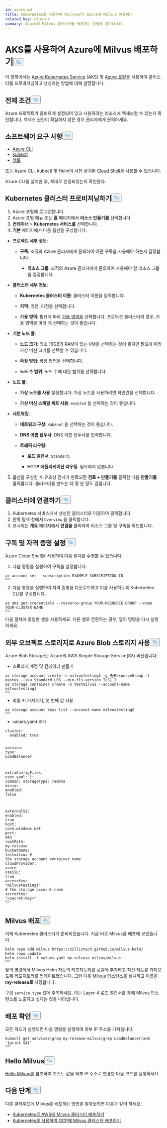 ```yaml
---
id: azure.md
title: Kubernetes를 사용하여 Microsoft Azure에 Milvus 배포하기
related_key: cluster
summary: Azure에 Milvus 클러스터를 배포하는 방법을 알아보세요.
---
```

<h1 id="Deploy-Milvus-on-Azure-with-AKS" class="common-anchor-header">AKS를 사용하여 Azure에 Milvus 배포하기<button data-href="#Deploy-Milvus-on-Azure-with-AKS" class="anchor-icon" translate="no">
      <svg translate="no"
        aria-hidden="true"
        focusable="false"
        height="20"
        version="1.1"
        viewBox="0 0 16 16"
        width="16"
      >
        <path
          fill="#0092E4"
          fill-rule="evenodd"
          d="M4 9h1v1H4c-1.5 0-3-1.69-3-3.5S2.55 3 4 3h4c1.45 0 3 1.69 3 3.5 0 1.41-.91 2.72-2 3.25V8.59c.58-.45 1-1.27 1-2.09C10 5.22 8.98 4 8 4H4c-.98 0-2 1.22-2 2.5S3 9 4 9zm9-3h-1v1h1c1 0 2 1.22 2 2.5S13.98 12 13 12H9c-.98 0-2-1.22-2-2.5 0-.83.42-1.64 1-2.09V6.25c-1.09.53-2 1.84-2 3.25C6 11.31 7.55 13 9 13h4c1.45 0 3-1.69 3-3.5S14.5 6 13 6z"
        ></path>
      </svg>
    </button></h1><p>이 항목에서는 <a href="https://azure.microsoft.com/en-us/services/kubernetes-service/#overview">Azure Kubernetes Service</a> (AKS) 및 <a href="https://portal.azure.com">Azure 포털을</a> 사용하여 클러스터를 프로비저닝하고 생성하는 방법에 대해 설명합니다.</p>
<h2 id="Prerequisites" class="common-anchor-header">전제 조건<button data-href="#Prerequisites" class="anchor-icon" translate="no">
      <svg translate="no"
        aria-hidden="true"
        focusable="false"
        height="20"
        version="1.1"
        viewBox="0 0 16 16"
        width="16"
      >
        <path
          fill="#0092E4"
          fill-rule="evenodd"
          d="M4 9h1v1H4c-1.5 0-3-1.69-3-3.5S2.55 3 4 3h4c1.45 0 3 1.69 3 3.5 0 1.41-.91 2.72-2 3.25V8.59c.58-.45 1-1.27 1-2.09C10 5.22 8.98 4 8 4H4c-.98 0-2 1.22-2 2.5S3 9 4 9zm9-3h-1v1h1c1 0 2 1.22 2 2.5S13.98 12 13 12H9c-.98 0-2-1.22-2-2.5 0-.83.42-1.64 1-2.09V6.25c-1.09.53-2 1.84-2 3.25C6 11.31 7.55 13 9 13h4c1.45 0 3-1.69 3-3.5S14.5 6 13 6z"
        ></path>
      </svg>
    </button></h2><p>Azure 프로젝트가 올바르게 설정되어 있고 사용하려는 리소스에 액세스할 수 있는지 확인합니다. 액세스 권한이 확실하지 않은 경우 관리자에게 문의하세요.</p>
<h2 id="Software-requirements" class="common-anchor-header">소프트웨어 요구 사항<button data-href="#Software-requirements" class="anchor-icon" translate="no">
      <svg translate="no"
        aria-hidden="true"
        focusable="false"
        height="20"
        version="1.1"
        viewBox="0 0 16 16"
        width="16"
      >
        <path
          fill="#0092E4"
          fill-rule="evenodd"
          d="M4 9h1v1H4c-1.5 0-3-1.69-3-3.5S2.55 3 4 3h4c1.45 0 3 1.69 3 3.5 0 1.41-.91 2.72-2 3.25V8.59c.58-.45 1-1.27 1-2.09C10 5.22 8.98 4 8 4H4c-.98 0-2 1.22-2 2.5S3 9 4 9zm9-3h-1v1h1c1 0 2 1.22 2 2.5S13.98 12 13 12H9c-.98 0-2-1.22-2-2.5 0-.83.42-1.64 1-2.09V6.25c-1.09.53-2 1.84-2 3.25C6 11.31 7.55 13 9 13h4c1.45 0 3-1.69 3-3.5S14.5 6 13 6z"
        ></path>
      </svg>
    </button></h2><ul>
<li><a href="https://docs.microsoft.com/en-us/cli/azure/install-azure-cli#install">Azure CLI</a></li>
<li><a href="https://kubernetes.io/docs/tasks/tools/">kubectl</a></li>
<li><a href="https://helm.sh/docs/intro/install/">헬름</a></li>
</ul>
<p>또는 Azure CLI, kubectl 및 Helm이 사전 설치된 <a href="https://learn.microsoft.com/en-us/azure/cloud-shell/overview">Cloud Shell을</a> 사용할 수 있습니다.</p>
<div class="alert note">Azure CLI를 설치한 후, 제대로 인증되었는지 확인한다. </div>
<h2 id="Provision-a-Kubernetes-cluster" class="common-anchor-header">Kubernetes 클러스터 프로비저닝하기<button data-href="#Provision-a-Kubernetes-cluster" class="anchor-icon" translate="no">
      <svg translate="no"
        aria-hidden="true"
        focusable="false"
        height="20"
        version="1.1"
        viewBox="0 0 16 16"
        width="16"
      >
        <path
          fill="#0092E4"
          fill-rule="evenodd"
          d="M4 9h1v1H4c-1.5 0-3-1.69-3-3.5S2.55 3 4 3h4c1.45 0 3 1.69 3 3.5 0 1.41-.91 2.72-2 3.25V8.59c.58-.45 1-1.27 1-2.09C10 5.22 8.98 4 8 4H4c-.98 0-2 1.22-2 2.5S3 9 4 9zm9-3h-1v1h1c1 0 2 1.22 2 2.5S13.98 12 13 12H9c-.98 0-2-1.22-2-2.5 0-.83.42-1.64 1-2.09V6.25c-1.09.53-2 1.84-2 3.25C6 11.31 7.55 13 9 13h4c1.45 0 3-1.69 3-3.5S14.5 6 13 6z"
        ></path>
      </svg>
    </button></h2><ol>
<li>Azure 포털에 로그온합니다.</li>
<li>Azure 포털 메뉴 또는 <strong>홈</strong> 페이지에서 <strong>리소스 만들기를</strong> 선택합니다.</li>
<li><strong>컨테이너</strong> &gt; <strong>Kubernetes 서비스를</strong> 선택합니다.</li>
<li><strong>기본</strong> 페이지에서 다음 옵션을 구성합니다:</li>
</ol>
<ul>
<li><p><strong>프로젝트 세부 정보</strong>:</p>
<ul>
<li><p><strong>구독</strong>: 조직의 Azure 관리자에게 문의하여 어떤 구독을 사용해야 하는지 결정합니다.</p>
<ul>
<li><strong>리소스 그룹</strong>: 조직의 Azure 관리자에게 문의하여 사용해야 할 리소스 그룹을 결정합니다.</li>
</ul></li>
</ul></li>
<li><p><strong>클러스터 세부 정보</strong>:</p>
<ul>
<li><p><strong>Kubernetes 클러스터 이름</strong>: 클러스터 이름을 입력합니다.</p></li>
<li><p><strong>지역</strong>: 리전: 리전을 선택합니다.</p></li>
<li><p><strong>가용 영역</strong>: 필요에 따라 <a href="https://docs.microsoft.com/en-us/azure/aks/availability-zones#overview-of-availability-zones-for-aks-clusters">가용 영역을</a> 선택합니다. 프로덕션 클러스터의 경우, 가용 영역을 여러 개 선택하는 것이 좋습니다.</p></li>
</ul></li>
<li><p><strong>기본 노드 풀</strong>:</p>
<ul>
<li><p><strong>노드 크기</strong>: 최소 16GB의 RAM이 있는 VM을 선택하는 것이 좋지만 필요에 따라 가상 머신 크기를 선택할 수 있습니다.</p></li>
<li><p><strong>확장 방법</strong>: 확장 방법을 선택합니다.</p></li>
<li><p><strong>노드 수 범위</strong>: 노드 수에 대한 범위를 선택합니다.</p></li>
</ul></li>
<li><p><strong>노드 풀</strong>:</p>
<ul>
<li><p><strong>가상 노드를 사용</strong> 설정합니다: 가상 노드를 사용하려면 확인란을 선택합니다.</p></li>
<li><p><strong>가상 머신 스케일 세트 사용</strong>: <code translate="no">enabled</code> 을 선택하는 것이 좋습니다.</p></li>
</ul></li>
<li><p><strong>네트워킹</strong>:</p>
<ul>
<li><p><strong>네트워크 구성</strong>: <code translate="no">Kubenet</code> 을 선택하는 것이 좋습니다.</p></li>
<li><p><strong>DNS 이름 접두사</strong>: DNS 이름 접두사를 입력합니다.</p></li>
<li><p><strong>트래픽 라우팅</strong>:</p>
<ul>
<li><p><strong>로드 밸런서</strong>: <code translate="no">Standard</code>.</p></li>
<li><p><strong>HTTP 애플리케이션 라우팅</strong>: 필요하지 않습니다.</p></li>
</ul></li>
</ul></li>
</ul>
<ol start="5">
<li>옵션을 구성한 후 유효성 검사가 완료되면 <strong>검토 + 만들기를</strong> 클릭한 다음 <strong>만들기를</strong> 클릭합니다. 클러스터를 만드는 데 몇 분 정도 걸립니다.</li>
</ol>
<h2 id="Connect-to-the-cluster" class="common-anchor-header">클러스터에 연결하기<button data-href="#Connect-to-the-cluster" class="anchor-icon" translate="no">
      <svg translate="no"
        aria-hidden="true"
        focusable="false"
        height="20"
        version="1.1"
        viewBox="0 0 16 16"
        width="16"
      >
        <path
          fill="#0092E4"
          fill-rule="evenodd"
          d="M4 9h1v1H4c-1.5 0-3-1.69-3-3.5S2.55 3 4 3h4c1.45 0 3 1.69 3 3.5 0 1.41-.91 2.72-2 3.25V8.59c.58-.45 1-1.27 1-2.09C10 5.22 8.98 4 8 4H4c-.98 0-2 1.22-2 2.5S3 9 4 9zm9-3h-1v1h1c1 0 2 1.22 2 2.5S13.98 12 13 12H9c-.98 0-2-1.22-2-2.5 0-.83.42-1.64 1-2.09V6.25c-1.09.53-2 1.84-2 3.25C6 11.31 7.55 13 9 13h4c1.45 0 3-1.69 3-3.5S14.5 6 13 6z"
        ></path>
      </svg>
    </button></h2><ol>
<li>Kubernetes 서비스에서 생성한 클러스터로 이동하여 클릭합니다.</li>
<li>왼쪽 탐색 창에서 <code translate="no">Overview</code> 을 클릭합니다.</li>
<li>표시되는 <strong>개요</strong> 페이지에서 <strong>연결을</strong> 클릭하여 리소스 그룹 및 구독을 확인합니다.</li>
</ol>
<h2 id="Set-a-subscription-and-credentials" class="common-anchor-header">구독 및 자격 증명 설정<button data-href="#Set-a-subscription-and-credentials" class="anchor-icon" translate="no">
      <svg translate="no"
        aria-hidden="true"
        focusable="false"
        height="20"
        version="1.1"
        viewBox="0 0 16 16"
        width="16"
      >
        <path
          fill="#0092E4"
          fill-rule="evenodd"
          d="M4 9h1v1H4c-1.5 0-3-1.69-3-3.5S2.55 3 4 3h4c1.45 0 3 1.69 3 3.5 0 1.41-.91 2.72-2 3.25V8.59c.58-.45 1-1.27 1-2.09C10 5.22 8.98 4 8 4H4c-.98 0-2 1.22-2 2.5S3 9 4 9zm9-3h-1v1h1c1 0 2 1.22 2 2.5S13.98 12 13 12H9c-.98 0-2-1.22-2-2.5 0-.83.42-1.64 1-2.09V6.25c-1.09.53-2 1.84-2 3.25C6 11.31 7.55 13 9 13h4c1.45 0 3-1.69 3-3.5S14.5 6 13 6z"
        ></path>
      </svg>
    </button></h2><div class="alert note">Azure Cloud Shell을 사용하여 다음 절차를 수행할 수 있습니다.</div>
<ol>
<li>다음 명령을 실행하여 구독을 설정합니다.</li>
</ol>
<pre><code translate="no" class="language-shell">az account set --subscription EXAMPLE-SUBSCRIPTION-ID
<button class="copy-code-btn"></button></code></pre>
<ol start="2">
<li>다음 명령을 실행하여 자격 증명을 다운로드하고 이를 사용하도록 Kubernetes CLI를 구성합니다.</li>
</ol>
<pre><code translate="no" class="language-shell">az aks get-credentials --resource-group YOUR-RESOURCE-GROUP --name YOUR-CLUSTER-NAME
<button class="copy-code-btn"></button></code></pre>
<div class="alert note">
다음 절차에 동일한 셸을 사용하세요. 다른 셸로 전환하는 경우, 앞의 명령을 다시 실행하세요.</div>
<h2 id="Using-Azure-Blob-Storage-as-external-object-storage" class="common-anchor-header">외부 오브젝트 스토리지로 Azure Blob 스토리지 사용<button data-href="#Using-Azure-Blob-Storage-as-external-object-storage" class="anchor-icon" translate="no">
      <svg translate="no"
        aria-hidden="true"
        focusable="false"
        height="20"
        version="1.1"
        viewBox="0 0 16 16"
        width="16"
      >
        <path
          fill="#0092E4"
          fill-rule="evenodd"
          d="M4 9h1v1H4c-1.5 0-3-1.69-3-3.5S2.55 3 4 3h4c1.45 0 3 1.69 3 3.5 0 1.41-.91 2.72-2 3.25V8.59c.58-.45 1-1.27 1-2.09C10 5.22 8.98 4 8 4H4c-.98 0-2 1.22-2 2.5S3 9 4 9zm9-3h-1v1h1c1 0 2 1.22 2 2.5S13.98 12 13 12H9c-.98 0-2-1.22-2-2.5 0-.83.42-1.64 1-2.09V6.25c-1.09.53-2 1.84-2 3.25C6 11.31 7.55 13 9 13h4c1.45 0 3-1.69 3-3.5S14.5 6 13 6z"
        ></path>
      </svg>
    </button></h2><p>Azure Blob Storage는 Azure의 AWS Simple Storage Service(S3) 버전입니다.</p>
<ul>
<li>스토리지 계정 및 컨테이너 만들기</li>
</ul>
<pre><code translate="no" class="language-bash">az storage account create -n milvustesting1 -g MyResourceGroup -l eastus --sku Standard_LRS --min-tls-version TLS1_2
az storage container create -n testmilvus --account-name milvustesting1
<button class="copy-code-btn"></button></code></pre>
<ul>
<li>비밀 키 가져오기, 첫 번째 값 사용</li>
</ul>
<pre><code translate="no" class="language-bash">az storage account keys list --account-name milvustesting2
<button class="copy-code-btn"></button></code></pre>
<ul>
<li>values.yaml 추가</li>
</ul>
<pre><code translate="no" class="language-yaml"><span class="hljs-attr">cluster:</span>
  <span class="hljs-attr">enabled:</span> <span class="hljs-literal">true</span>

<span class="hljs-attr">service:</span>
  <span class="hljs-attr">type:</span> <span class="hljs-string">LoadBalancer</span>

<span class="hljs-attr">extraConfigFiles:</span>
  <span class="hljs-attr">user.yaml:</span> <span class="hljs-string">|+
    common:
      storageType: remote
</span>
<span class="hljs-attr">minio:</span>
  <span class="hljs-attr">enabled:</span> <span class="hljs-literal">false</span>

<span class="hljs-attr">externalS3:</span>
  <span class="hljs-attr">enabled:</span> <span class="hljs-literal">true</span>
  <span class="hljs-attr">host:</span> <span class="hljs-string">core.windows.net</span>
  <span class="hljs-attr">port:</span> <span class="hljs-number">443</span>
  <span class="hljs-attr">rootPath:</span> <span class="hljs-string">my-release</span>
  <span class="hljs-attr">bucketName:</span> <span class="hljs-string">testmilvus</span> <span class="hljs-comment"># the storage account container name</span>
  <span class="hljs-attr">cloudProvider:</span> <span class="hljs-string">azure</span>
  <span class="hljs-attr">useSSL:</span> <span class="hljs-literal">true</span>
  <span class="hljs-attr">accessKey:</span> <span class="hljs-string">&quot;milvustesting1&quot;</span> <span class="hljs-comment"># the storage account name</span>
  <span class="hljs-attr">secretKey:</span> <span class="hljs-string">&quot;&lt;secret-key&gt;&quot;</span> 
<button class="copy-code-btn"></button></code></pre>
<h2 id="Deploy-Milvus" class="common-anchor-header">Milvus 배포<button data-href="#Deploy-Milvus" class="anchor-icon" translate="no">
      <svg translate="no"
        aria-hidden="true"
        focusable="false"
        height="20"
        version="1.1"
        viewBox="0 0 16 16"
        width="16"
      >
        <path
          fill="#0092E4"
          fill-rule="evenodd"
          d="M4 9h1v1H4c-1.5 0-3-1.69-3-3.5S2.55 3 4 3h4c1.45 0 3 1.69 3 3.5 0 1.41-.91 2.72-2 3.25V8.59c.58-.45 1-1.27 1-2.09C10 5.22 8.98 4 8 4H4c-.98 0-2 1.22-2 2.5S3 9 4 9zm9-3h-1v1h1c1 0 2 1.22 2 2.5S13.98 12 13 12H9c-.98 0-2-1.22-2-2.5 0-.83.42-1.64 1-2.09V6.25c-1.09.53-2 1.84-2 3.25C6 11.31 7.55 13 9 13h4c1.45 0 3-1.69 3-3.5S14.5 6 13 6z"
        ></path>
      </svg>
    </button></h2><p>이제 Kubernetes 클러스터가 준비되었습니다. 지금 바로 Milvus를 배포해 보겠습니다.</p>
<pre><code translate="no" class="language-bash">helm repo add milvus https://zilliztech.github.io/milvus-helm/
helm repo update
helm install -f values.yaml my-release milvus/milvus
<button class="copy-code-btn"></button></code></pre>
<p>앞의 명령에서 Milvus Helm 차트의 리포지토리를 로컬에 추가하고 최신 차트를 가져오도록 리포지토리를 업데이트했습니다. 그런 다음 Milvus 인스턴스를 설치하고 이름을 <strong>my-release로</strong> 지정합니다.</p>
<p>구성 <code translate="no">service.type</code> 값에 주목하세요. 이는 Layer-4 로드 밸런서를 통해 Milvus 인스턴스를 노출하고 싶다는 것을 나타냅니다.</p>
<h2 id="Verify-the-deployment" class="common-anchor-header">배포 확인<button data-href="#Verify-the-deployment" class="anchor-icon" translate="no">
      <svg translate="no"
        aria-hidden="true"
        focusable="false"
        height="20"
        version="1.1"
        viewBox="0 0 16 16"
        width="16"
      >
        <path
          fill="#0092E4"
          fill-rule="evenodd"
          d="M4 9h1v1H4c-1.5 0-3-1.69-3-3.5S2.55 3 4 3h4c1.45 0 3 1.69 3 3.5 0 1.41-.91 2.72-2 3.25V8.59c.58-.45 1-1.27 1-2.09C10 5.22 8.98 4 8 4H4c-.98 0-2 1.22-2 2.5S3 9 4 9zm9-3h-1v1h1c1 0 2 1.22 2 2.5S13.98 12 13 12H9c-.98 0-2-1.22-2-2.5 0-.83.42-1.64 1-2.09V6.25c-1.09.53-2 1.84-2 3.25C6 11.31 7.55 13 9 13h4c1.45 0 3-1.69 3-3.5S14.5 6 13 6z"
        ></path>
      </svg>
    </button></h2><p>모든 파드가 실행되면 다음 명령을 실행하여 외부 IP 주소를 가져옵니다.</p>
<pre><code translate="no" class="language-bash">kubectl get services|grep my-release-milvus|grep LoadBalancer|awk <span class="hljs-string">&#x27;{print $4}&#x27;</span>
<button class="copy-code-btn"></button></code></pre>
<h2 id="Hello-Milvus" class="common-anchor-header">Hello Milvus<button data-href="#Hello-Milvus" class="anchor-icon" translate="no">
      <svg translate="no"
        aria-hidden="true"
        focusable="false"
        height="20"
        version="1.1"
        viewBox="0 0 16 16"
        width="16"
      >
        <path
          fill="#0092E4"
          fill-rule="evenodd"
          d="M4 9h1v1H4c-1.5 0-3-1.69-3-3.5S2.55 3 4 3h4c1.45 0 3 1.69 3 3.5 0 1.41-.91 2.72-2 3.25V8.59c.58-.45 1-1.27 1-2.09C10 5.22 8.98 4 8 4H4c-.98 0-2 1.22-2 2.5S3 9 4 9zm9-3h-1v1h1c1 0 2 1.22 2 2.5S13.98 12 13 12H9c-.98 0-2-1.22-2-2.5 0-.83.42-1.64 1-2.09V6.25c-1.09.53-2 1.84-2 3.25C6 11.31 7.55 13 9 13h4c1.45 0 3-1.69 3-3.5S14.5 6 13 6z"
        ></path>
      </svg>
    </button></h2><p><a href="https://milvus.io/docs/v2.3.x/example_code.md">Hello Milvus를</a> 참조하여 호스트 값을 외부 IP 주소로 변경한 다음 코드를 실행하세요.</p>
<h2 id="Whats-next" class="common-anchor-header">다음 단계<button data-href="#Whats-next" class="anchor-icon" translate="no">
      <svg translate="no"
        aria-hidden="true"
        focusable="false"
        height="20"
        version="1.1"
        viewBox="0 0 16 16"
        width="16"
      >
        <path
          fill="#0092E4"
          fill-rule="evenodd"
          d="M4 9h1v1H4c-1.5 0-3-1.69-3-3.5S2.55 3 4 3h4c1.45 0 3 1.69 3 3.5 0 1.41-.91 2.72-2 3.25V8.59c.58-.45 1-1.27 1-2.09C10 5.22 8.98 4 8 4H4c-.98 0-2 1.22-2 2.5S3 9 4 9zm9-3h-1v1h1c1 0 2 1.22 2 2.5S13.98 12 13 12H9c-.98 0-2-1.22-2-2.5 0-.83.42-1.64 1-2.09V6.25c-1.09.53-2 1.84-2 3.25C6 11.31 7.55 13 9 13h4c1.45 0 3-1.69 3-3.5S14.5 6 13 6z"
        ></path>
      </svg>
    </button></h2><p>다른 클라우드에 Milvus를 배포하는 방법을 알아보려면 다음과 같이 하세요:</p>
<ul>
<li><a href="/docs/ko/eks.md">Kubernetes로 AWS에 Milvus 클러스터 배포하기</a></li>
<li><a href="/docs/ko/gcp.md">Kubernetes를 사용하여 GCP에 Milvus 클러스터 배포하기</a></li>
</ul>
